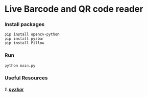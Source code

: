 # Live Barcode and QR code reader


### Install packages
```
pip install opencv-python
pip install pyzbar
pip install Pillow
```

### Run
```
python main.py
```

### Useful Resources
##### 1. [pyzbar](https://github.com/NaturalHistoryMuseum/pyzbar)
